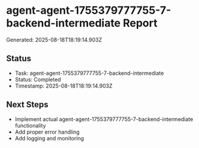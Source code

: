 # agent-agent-1755379777755-7-backend-intermediate Report

Generated: 2025-08-18T18:19:14.903Z

## Status
- Task: agent-agent-1755379777755-7-backend-intermediate
- Status: Completed
- Timestamp: 2025-08-18T18:19:14.903Z

## Next Steps
- Implement actual agent-agent-1755379777755-7-backend-intermediate functionality
- Add proper error handling
- Add logging and monitoring
